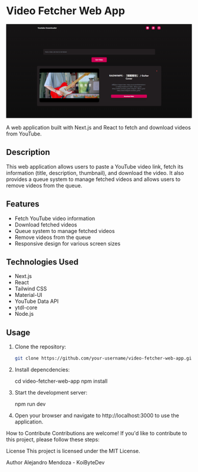 # Video Fetcher Web App

![App Screenshot](public/images/ytdl.png)


A web application built with Next.js and React to fetch and download videos from YouTube.

## Description

This web application allows users to paste a YouTube video link, fetch its information (title, description, thumbnail), and download the video. It also provides a queue system to manage fetched videos and allows users to remove videos from the queue.

## Features

- Fetch YouTube video information
- Download fetched videos
- Queue system to manage fetched videos
- Remove videos from the queue
- Responsive design for various screen sizes

## Technologies Used

- Next.js
- React
- Tailwind CSS
- Material-UI
- YouTube Data API
- ytdl-core
- Node.js

## Usage

1. Clone the repository:

   ```bash
   git clone https://github.com/your-username/video-fetcher-web-app.git

2. Install depencdencies:

    cd video-fetcher-web-app
    npm install

3. Start the development server:

    npm run dev

4. Open your browser and navigate to http://localhost:3000 to use the application.

How to Contribute
Contributions are welcome! If you'd like to contribute to this project, please follow these steps:

License
This project is licensed under the MIT License.

Author
Alejandro Mendoza - KoiByteDev
